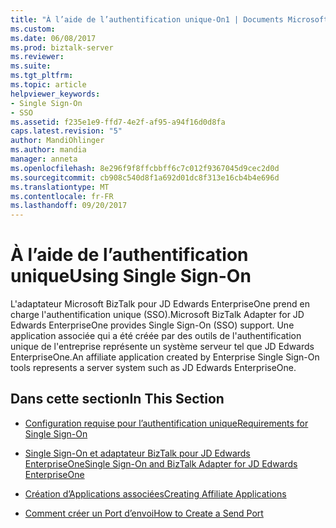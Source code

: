 ```yaml
---
title: "À l’aide de l’authentification unique-On1 | Documents Microsoft"
ms.custom: 
ms.date: 06/08/2017
ms.prod: biztalk-server
ms.reviewer: 
ms.suite: 
ms.tgt_pltfrm: 
ms.topic: article
helpviewer_keywords:
- Single Sign-On
- SSO
ms.assetid: f235e1e9-ffd7-4e2f-af95-a94f16d0d8fa
caps.latest.revision: "5"
author: MandiOhlinger
ms.author: mandia
manager: anneta
ms.openlocfilehash: 8e296f9f8ffcbbff6c7c012f9367045d9cec2d0d
ms.sourcegitcommit: cb908c540d8f1a692d01dc8f313e16cb4b4e696d
ms.translationtype: MT
ms.contentlocale: fr-FR
ms.lasthandoff: 09/20/2017
---
```

# <a name="using-single-sign-on"></a><span data-ttu-id="11582-102">À l’aide de l’authentification unique</span><span class="sxs-lookup"><span data-stu-id="11582-102">Using Single Sign-On</span></span>
<span data-ttu-id="11582-103">L'adaptateur Microsoft BizTalk pour JD Edwards EnterpriseOne prend en charge l'authentification unique (SSO).</span><span class="sxs-lookup"><span data-stu-id="11582-103">Microsoft BizTalk Adapter for JD Edwards EnterpriseOne provides Single Sign-On (SSO) support.</span></span> <span data-ttu-id="11582-104">Une application associée qui a été créée par des outils de l'authentification unique de l'entreprise représente un système serveur tel que JD Edwards EnterpriseOne.</span><span class="sxs-lookup"><span data-stu-id="11582-104">An affiliate application created by Enterprise Single Sign-On tools represents a server system such as JD Edwards EnterpriseOne.</span></span>  
  
## <a name="in-this-section"></a><span data-ttu-id="11582-105">Dans cette section</span><span class="sxs-lookup"><span data-stu-id="11582-105">In This Section</span></span>  
  
-   [<span data-ttu-id="11582-106">Configuration requise pour l’authentification unique</span><span class="sxs-lookup"><span data-stu-id="11582-106">Requirements for Single Sign-On</span></span>](../core/requirements-for-single-sign-on1.md)  
  
-   [<span data-ttu-id="11582-107">Single Sign-On et adaptateur BizTalk pour JD Edwards EnterpriseOne</span><span class="sxs-lookup"><span data-stu-id="11582-107">Single Sign-On and BizTalk Adapter for JD Edwards EnterpriseOne</span></span>](../core/single-sign-on-and-biztalk-adapter-for-jd-edwards-enterpriseone.md)  
  
-   [<span data-ttu-id="11582-108">Création d’Applications associées</span><span class="sxs-lookup"><span data-stu-id="11582-108">Creating Affiliate Applications</span></span>](../core/creating-affiliate-applications4.md)  
  
-   [<span data-ttu-id="11582-109">Comment créer un Port d’envoi</span><span class="sxs-lookup"><span data-stu-id="11582-109">How to Create a Send Port</span></span>](../core/how-to-create-a-send-port1.md)